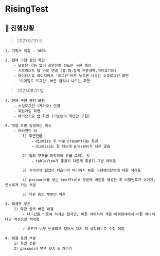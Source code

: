 # RisingTest

## 📌 진행상황

> 2021.07.31 토
      
    1. 기획서 제출 - 100%
    
    2. 현재 구현 중인 화면
        - 오늘은 기능 없이 화면전환 정도만 구현 예정
        - 스토리보드 탭 바로 연결 (홈,찜,검색,주문내역,마이요기요)
        - 마이요기요 페이지에서 '로그인'버튼 누르면 나오는 소셜로그인 화면
        - '이메일로 로그인' 버튼 클릭시 나오는 화면

> 2021.08.01 일
      
    1. 현재 구현 중인 화면
        - 소설로그인 (카카오) 연결 
        - 회원가입 화면
        - 마이요기요 탭 화면 (기능없이 화면만 구현)
        
    2. 개발 도중 발생하는 이슈
        - 어려웠던 점 
            1) 화면전환 
                - dismiss 후 바로 present되는 화면
                - dismiss는 잘 되는데 present가 되지 않음 
            
            2) 앱의 구조를 파악하여 뷰를 그리는 것
                - tableView가 좋을지 다른게 좋을지 그런 어려움

            3) 서버와의 협업이 처음이라 어디까지 뷰를 구현해야할지에 대한 어려움

            4) password를 넣는 textField 부분에 버튼을 생성한 후 비밀번호가 보이게, 안보이게 하는 부분

            5) 약관 동의 부분의 버튼
        
    3. 해결한 부분
        1) 약관 동의 버튼 해결
            - 태그값을 이용해 하려고 했지만, 버튼 이미지와 색을 바꿔줘야해서 버튼 하나하나당 액션으로 처리함

            💡 코드가 너무 반복되고 길어서 다시 더 생각해보고 수정 예정

    4. 해결 중인 부분
        1) 화면 전환 
        2) password 부분 보기 & 가리기     

